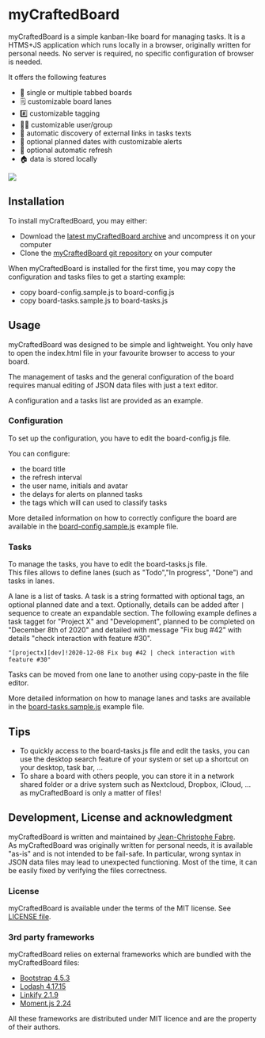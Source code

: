 # myCraftedBoard

myCraftedBoard is a simple kanban-like board for managing tasks. It is a HTMS+JS application which runs locally in a browser, originally written for personal needs. No server is required, no specific configuration of browser is needed.

It offers the following features

* 🔢 single or multiple tabbed boards
* 🗒 customizable board lanes
* #️⃣ customizable tagging
* 👩‍💻 customizable user/group 
* 🔗 automatic discovery of external links in tasks texts
* 📅 optional planned dates with customizable alerts 
* 🔄 optional automatic refresh
* 🏠 data is stored locally

<img src="https://github.com/jctophefabre/mycraftedboard/raw/master/assets/screenshot.png">


## Installation

To install myCraftedBoard, you may either:
* Download the [latest myCraftedBoard archive](https://github.com/jctophefabre/mycraftedboard/archive/master.zip) and uncompress it on your computer
* Clone the [myCraftedBoard git repository](https://github.com/jctophefabre/mycraftedboard) on your computer

When myCraftedBoard is installed for the first time, you may copy the configuration and tasks files to get a starting example:
* copy board-config.sample.js to board-config.js
* copy board-tasks.sample.js to board-tasks.js


## Usage

myCraftedBoard was designed to be simple and lightweight. You only have to open the index.html file in your favourite browser to access to your board.  

The management of tasks and the general configuration of the board requires manual editing of JSON data files with just a text editor.  

A configuration and a tasks list are provided as an example.


### Configuration

To set up the configuration, you have to edit the board-config.js file.  

You can configure:
* the board title
* the refresh interval
* the user name, initials and avatar
* the delays for alerts on planned tasks
* the tags which will can used to classify tasks

More detailed information on how to correctly configure the board are available in the [board-config.sample.js](https://github.com/jctophefabre/mycraftedboard/blob/master/board-config.sample.js) example file.

### Tasks

To manage the tasks, you have to edit the board-tasks.js file.  
This files allows to define lanes (such as "Todo","In progress", "Done") and tasks in lanes.  

A lane is a list of tasks.
A task is a string formatted with optional tags, an optional planned date and a text. Optionally, details can be added after ` | ` sequence to create an expandable section.
The following example defines a task tagget for "Project X" and "Development", planned to be completed on "December 8th of 2020" and detailed with message "Fix bug #42" with details "check interaction with feature #30".

```
"[projectx][dev]!2020-12-08 Fix bug #42 | check interaction with feature #30"
```
Tasks can be moved from one lane to another using copy-paste in the file editor.

More detailed information on how to manage lanes and tasks are available in the [board-tasks.sample.js](https://github.com/jctophefabre/mycraftedboard/blob/master/board-tasks.sample.js) example file.


## Tips

* To quickly access to the board-tasks.js file and edit the tasks, you can use the desktop search feature of your system or set up a shortcut on your desktop, task bar, ...
* To share a board with others people, you can store it in a network shared folder or a drive system such as Nextcloud, Dropbox, iCloud, ... as myCraftedBoard is only a matter of files!


## Development, License and acknowledgment

myCraftedBoard is written and maintained by [Jean-Christophe Fabre](https://github.com/jctophefabre).  
As myCraftedBoard was originally written for personal needs, it is available "as-is" and is not intended to be fail-safe.
In particular, wrong syntax in JSON data files may lead to unexpected functioning. 
Most of the time, it can be easily fixed by verifying the files correctness.


### License

myCraftedBoard is available under the terms of the MIT license. See [LICENSE file](https://github.com/jctophefabre/mycraftedboard/blob/master/LICENSE).

### 3rd party frameworks

myCraftedBoard relies on external frameworks which are bundled with the myCraftedBoard files:

* [Bootstrap 4.5.3](https://getbootstrap.com)
* [Lodash 4.17.15](https://lodash.com/)
* [Linkify 2.1.9](https://soapbox.github.io/linkifyjs/)
* [Moment.js 2.24](https://momentjs.com/)

All these frameworks are distributed under MIT licence and are the property of their authors.


